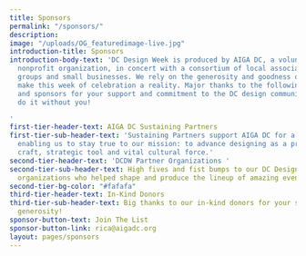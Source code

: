 ```yaml
---
title: Sponsors
permalink: "/sponsors/"
description: 
image: "/uploads/OG_featuredimage-live.jpg"
introduction-title: Sponsors
introduction-body-text: 'DC Design Week is produced by AIGA DC, a volunteer-run, 501(3)c
  nonprofit organization, in concert with a consortium of local associations, Meetup
  groups and small businesses. We rely on the generosity and goodness of others to
  make this week of celebration a reality. Major thanks to the following partners
  and sponsors for your support and commitment to the DC design community. We couldn''t
  do it without you!

'
first-tier-header-text: AIGA DC Sustaining Partners
first-tier-sub-header-text: 'Sustaining Partners support AIGA DC for a full year,
  enabling us to stay true to our mission: to advance designing as a professional
  craft, strategic tool and vital cultural force.'
second-tier-header-text: 'DCDW Partner Organizations '
second-tier-sub-header-text: High fives and fist bumps to our DC Design Week partner
  organizations who helped shape and produce the lineup of amazing events and content.
second-tier-bg-color: "#fafafa"
third-tier-header-text: In-Kind Donors
third-tier-sub-header-text: Big thanks to our in-kind donors for your support and
  generosity!
sponsor-button-text: Join The List
sponsor-button-link: rica@aigadc.org
layout: pages/sponsors
---
```


